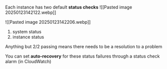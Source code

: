 Each instance has two default **status checks**
![[Pasted image 20250123142122.webp]]

![[Pasted image 20250123142206.webp]]
1. system status
2. instance status

Anything but 2/2 passing means there needs to be a resolution to a problem

You can set **auto-recovery** for these status failures through a status check alarm (in CloudWatch)